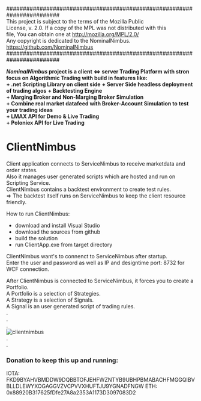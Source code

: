   
########################################################################  
 This project is subject to the terms of the Mozilla Public  
 License, v. 2.0. If a copy of the MPL was not distributed with this  
 file, You can obtain one at http://mozilla.org/MPL/2.0/  
 Any copyright is dedicated to the NominalNimbus.  
 https://github.com/NominalNimbus  
########################################################################
  
**_NominalNimbus_ project is a client <=> server Trading Platform with stron focus on Algorithmic Trading with build in features like:**  
**+ .net Scripting Library on client side**
**+ Server Side headless deployment of trading algos**
**+ Backtesting Engine**  
**+ Marging Broker and Non-Marging Broker Simulation**  
**+ Combine real market datafeed with Broker-Account Simulation to test your trading ideas**  
**+ LMAX API for Demo & Live Trading**  
**+ Poloniex API for Live Trading**   
  
  
# ClientNimbus
  
Client application connects to ServiceNimbus to receive marketdata and order states.  
Also it manages user generated scripts which are hosted and run on Scripting Service.  
ClientNimbus contains a backtest environment to create test rules.   
=> The backtest itself runs on ServiceNimbus to keep the client resource friendly.  
  
How to run ClientNimbus:  
+ download and install Visual Studio  
+ download the sources from github  
+ build the solution  
+ run ClientApp.exe from target directory  

ClientNimbus want's to connenct to ServiceNimbus after startup.  
Enter the user and password as well as IP and designtime port: 8732 for WCF connection.  

After ClientNimbus is connected to ServiceNimbus, it forces you to create a Portfolio.  
A Portfolio is a selection of Strategies.  
A Strategy is a selection of Signals.  
A Signal is an user generated script of trading rules.  
.  
.  
.  
![clientnimbus](https://user-images.githubusercontent.com/44921994/53283183-bffe6400-3742-11e9-92d0-d4f186f4829e.png)  
.  
.  
### Donation to keep this up and running:
IOTA: FKD9BYAHVBMDDW9DQBBTOFJEHFWZNTYB9UBHPBMABACHFMGGQIBVBLLDLEWYXOGAGGVZVCPVVXHUFTJU9YGNADFNGW
ETH:  0x88920B317625fDfe27A8a2353A1173D3097083D2
